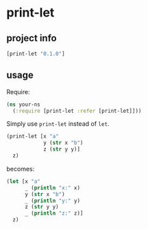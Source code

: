 # print-let

## project info

```clojure
[print-let "0.1.0"]
```

## usage

Require:

```clojure
(ns your-ns
  (:require [print-let :refer [print-let]]))
```

Simply use `print-let` instead of `let`.

```clojure
(print-let [x "a"
            y (str x "b")
            z (str y y)]
  z)
```

becomes:

```clojure
(let [x "a"
      _ (println "x:" x)
      y (str x "b")
      _ (println "y:" y)
      z (str y y)
      _ (println "z:" z)]
  z)
